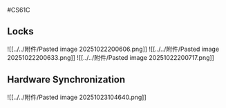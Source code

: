 #CS61C 
## Locks 
![[../../附件/Pasted image 20251022200606.png]]
![[../../附件/Pasted image 20251022200633.png]]
![[../../附件/Pasted image 20251022200717.png]]

## Hardware Synchronization
![[../../附件/Pasted image 20251023104640.png]]